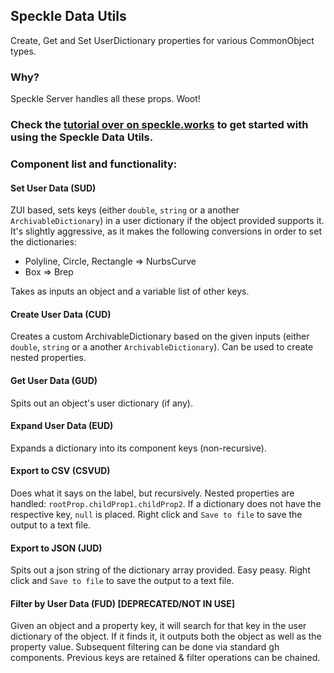 ## Speckle Data Utils

Create, Get and Set UserDictionary properties for various CommonObject types.

### Why? 
Speckle Server handles all these props. Woot!

### Check the [tutorial over on speckle.works](https://speckle.works/doc/userdatautils/) to get started with using the Speckle Data Utils.

### Component list and functionality: 

#### Set User Data (SUD)
ZUI based, sets keys (either `double`, `string` or a another `ArchivableDictionary`) in a user dictionary if the object provided supports it. It's slightly aggressive, as it makes the following conversions in order to set the dictionaries: 
- Polyline, Circle, Rectangle => NurbsCurve
- Box => Brep

Takes as inputs an object and a variable list of other keys. 

#### Create User Data (CUD)
Creates a custom ArchivableDictionary based on the given inputs (either `double`, `string` or a another `ArchivableDictionary`). Can be used to create nested properties.

#### Get User Data (GUD)
Spits out an object's user dictionary (if any).

#### Expand User Data (EUD)
Expands a dictionary into its component keys (non-recursive). 

#### Export to CSV (CSVUD)
Does what it says on the label, but recursively. Nested properties are handled: `rootProp.childProp1.childProp2`. If a dictionary does not have the respective key, `null` is placed.
Right click and `Save to file` to save the output to a text file.

#### Export to JSON (JUD)
Spits out a json string of the dictionary array provided. Easy peasy. 
Right click and `Save to file` to save the output to a text file.

#### Filter by User Data (FUD) [DEPRECATED/NOT IN USE]
Given an object and a property key, it will search for that key in the user dictionary of the object. If it finds it, it outputs both the object as well as the property value. Subsequent filtering can be done via standard gh components. Previous keys are retained & filter operations can be chained.
